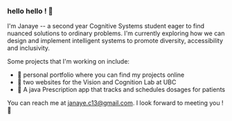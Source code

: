 ### hello hello ! 🎐

I'm Janaye -- a second year Cognitive Systems student eager to find nuanced solutions to ordinary problems. I'm currently exploring how we can design and implement intelligent systems to promote diversity, accessibility and inclusivity. 

Some projects that I'm working on include: 
- 🪸 personal portfolio where you can find my projects online
- 🐡 two websites for the Vision and Cognition Lab at UBC 
- 🫧 A java Prescription app that tracks and schedules dosages for patients

You can reach me at janaye.c13@gmail.com. I look forward to meeting you ! 💌




<!--
**janayee-c/janayee-c** is a ✨ _special_ ✨ repository because its `README.md` (this file) appears on your GitHub profile.

Here are some ideas to get you started:

- 🔭 I’m currently working on this github workshop ! 
- 🌱 I’m currently learning how to use git ! 
- 👯 I’m looking to collaborate on my project at cmd-f :)
- 🤔 I’m looking for help with ...
- 💬 Ask me about my readme on github 
- 📫 How to reach me: @nwplusubc
- 😄 Pronouns: she/her
- ⚡ Fun fact: fnnfsjnfss
-->
